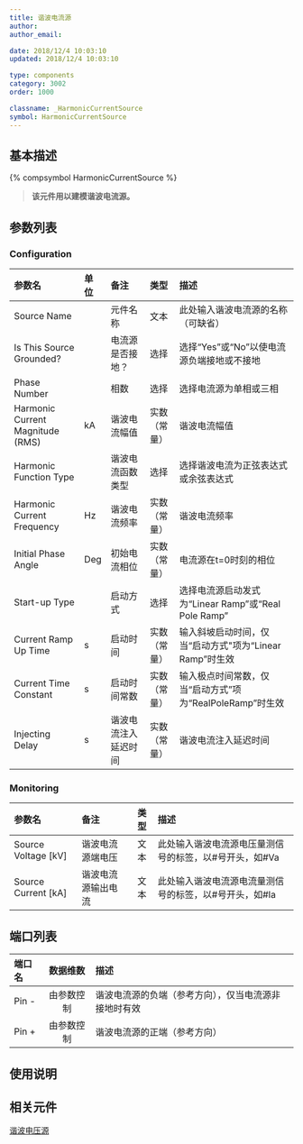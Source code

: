 ```yaml
---
title: 谐波电流源
author: 
author_email:

date: 2018/12/4 10:03:10
updated: 2018/12/4 10:03:10

type: components
category: 3002
order: 1000

classname: _HarmonicCurrentSource
symbol: HarmonicCurrentSource
---
```

## 基本描述
{% compsymbol HarmonicCurrentSource %}

> **该元件用以建模谐波电流源。**

## 参数列表
### Configuration
| 参数名 | 单位 | 备注 | 类型 | 描述 |
| :--- | :--- | :--- | :--: | :--- |
| Source Name |  | 元件名称 | 文本 | 此处输入谐波电流源的名称（可缺省） |
| Is This Source Grounded? |  | 电流源是否接地？ | 选择 | 选择“Yes”或“No”以使电流源负端接地或不接地 |
| Phase Number |  | 相数 | 选择 | 选择电流源为单相或三相 |
| Harmonic Current Magnitude (RMS) | kA |谐波电流幅值 | 实数（常量）| 谐波电流幅值 |
| Harmonic Function Type |  | 谐波电流函数类型 | 选择 | 选择谐波电流为正弦表达式或余弦表达式 |
| Harmonic Current Frequency | Hz | 谐波电流频率 | 实数（常量） | 谐波电流频率 |
| Initial Phase Angle | Deg | 初始电流相位 | 实数（常量） | 电流源在t=0时刻的相位 |
| Start-up Type |  | 启动方式 | 选择 | 选择电流源启动发式为“Linear Ramp”或“Real Pole Ramp” |
| Current Ramp Up Time | s | 启动时间 | 实数（常量） | 输入斜坡启动时间，仅当“启动方式"项为“Linear Ramp”时生效 |
| Current Time Constant | s | 启动时间常数 | 实数（常量） | 输入极点时间常数，仅当“启动方式”项为“RealPoleRamp”时生效 |
| Injecting Delay | s | 谐波电流注入延迟时间 | 实数（常量） | 谐波电流注入延迟时间 |

### Monitoring
| 参数名 | 备注 | 类型 | 描述 |
| :--- | :--- | :--: | :--- |
| Source Voltage \[kV\] | 谐波电流源端电压 | 文本 |  此处输入谐波电流源电压量测信号的标签，以#号开头，如#Va |
| Source Current \[kA\] | 谐波电流源输出电流 | 文本 | 此处输入谐波电流源电流量测信号的标签，以#号开头，如#Ia |

## 端口列表

| 端口名 | 数据维数 | 描述 |
| :--- | :--:  | :--- |
| Pin - | 由参数控制 |谐波电流源的负端（参考方向），仅当电流源非接地时有效 |
| Pin + | 由参数控制 |谐波电流源的正端（参考方向）|


## 使用说明


## 相关元件

[谐波电压源](comp_HarmonicVoltageSource.html)
